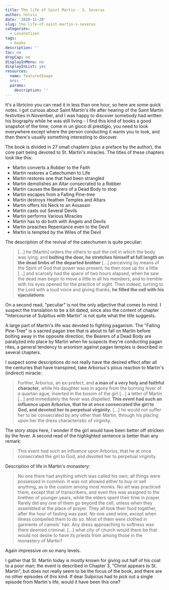 ```yaml
---
title: The life of Saint Martin - S. Severus
author: nelvis
date: '2020-11-20'
slug: the-life-of-saint-martin-s-severus
categories:
  - Lesenotizen
tags:
  - books
description: ''
toc: no
dropCap: no
displayInMenu: no
displayInList: yes
resources:
  name: featuredImage
  src: ''
  params:
    description: ''
---
```


It's a libricino you can read it in less than one hour, so here are some quick notes. I got curious about Saint Martin's life after hearing of the Saint Martin festivities in November, and I was happy to discover somebody had written his biography while he was still living - I find this kind of books a good snapshot of the time; come in un gioco di prestigio, you need to look everywhere except where the person conducting it wants you to look, and then there's usually something interesting to discover.

The book is divided in 27 small chapters (plus a preface by the author), the core part being devoted to St. Martin's miracles. The titles of these chapters look like this:
* Martin converts a Robber to the Faith
* Martin restores a Catechumen to Life
* Martin restores one that had been strangled
* Martin demolishes an Altar consecrated to a Robber
* Martin causes the Bearers of a Dead Body to stop
* Martin escapes from a Falling Pine-tree
* Martin destroys Heathen Temples and Altars
* Martin offers his Neck to an Assassin
* Martin casts out Several Devils
* Martin performs Various Miracles
* Martin has to do both with Angels and Devils
* Martin preaches Repentance even to the Devil
* Martin is tempted by the Wiles of the Devil

The description of the revival of the catechumen is quite peculiar:
> [...] he [Martin] orders the others to quit the cell in which the body was lying; and **bolting the door, he stretches himself at full length on the dead limbs of the departed brother** [...] perceiving by means of the Spirit of God that power was present, he then rose up for a little [...] and scarcely had the space of two hours elapsed, when he saw the dead man begin to move a little in all his members, and to tremble with his eyes opened for the practice of sight. Then indeed, turning to the Lord with a loud voice and giving thanks, **he filled the cell with his ejaculations**.

On a second read, "peculiar" is not the only adjective that comes to mind. I suspect the translation to be a bit dated, since also the content of chapter "Intercourse of Sulpitius with Martin" is not quite what the title suggests.

A large part of Martin's life was devoted to fighting paganism. The "Falling Pine-Tree" is a sacred pagan tree that is about to fall on Martin before bolting away in the opposite direction, the Bearers of a Dead Body are paralyzed into place by Martin when he suspects they're conducting pagan rites, a general tendency to arsonism against pagan temples is described in several chapters.

I suspect some descriptions do not really have the desired effect after all the centuries that have transpired, take Arborius's pious reaction to Martin's (indirect) miracle:
> Further, Arborius, an ex-prefect, and **a man of a very holy and faithful character**, while his daughter was in agony from the burning fever of a quartan ague, inserted in the bosom of the girl [...] a letter of Martin [...] and immediately the fever was dispelled. **This event had such an influence upon Arborius, that he at once consecrated the girl to God, and devoted her to perpetual virginity.** [...] he would not suffer her to be consecrated by any other than Martin, through his placing upon her the dress characteristic of virginity.

The story stops here, I wonder if the girl would have been better off stricken by the fever. A second read of the highlighted sentence is better than any remark:
>This event had such an influence upon Arborius, that he at once consecrated the girl to God, and devoted her to perpetual virginity.

Description of life in Martin's monastery:
> No one there had anything which was called his own; all things were possessed in common. It was not allowed either to buy or sell anything, as is the custom among most monks. No art was practiced there, except that of transcribers, and even this was assigned to the brethen of younger years, while the elders spent their time in prayer. Rarely did any one of them go beyond the cell, unless when they assembled at the place of prayer. They all took their food together, after the hour of fasting was past. No one used wine, except when illness compelled them to do so. Most of them were clothed in garments of camels' hair. Any dress approaching to softness was there deemed criminal. [...] what city of church would there be that would not desire to have its priests from among those in the monastery of Martin?

Again impressive on so many levels. 

I gather that St. Martin today is mostly known for giving out half of his coat to a poor man; the event is described in Chapter 3, "Christ appears to St. Martin", but does not really seem to be the focus of the book, and there are no other episodes of this kind. If dear Sulpicius had to pick out a single episode from Martin's life, would it have been this one?



